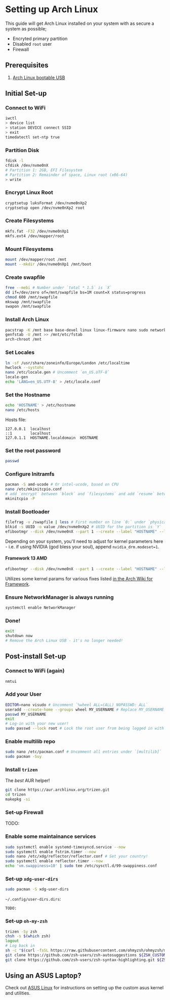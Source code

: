 # Setting up Arch Linux

This guide will get Arch Linux installed on your system with as secure a system as possible;

- Encryted primary partition
- Disabled `root` user
- Firewall

## Prerequisites

1. [Arch Linux bootable USB](https://wiki.archlinux.org/title/USB_flash_installation_medium)

## Initial Set-up

### Connect to WiFi

```bash
iwctl
> device list
> station DEVICE connect SSID
> exit
timedatectl set-ntp true
```

### Partition Disk

```bash
fdisk -l
cfdisk /dev/nvme0nX
# Partition 1: 2GB, EFI Filesystem
# Partition 2: Remainder of space, Linux root (x86-64)
> write
```

### Encrypt Linux Root

```bash
cryptsetup luksFormat /dev/nvme0nXp2
cryptsetup open /dev/nvme0nXp2 root
```

### Create Filesystems

```bash
mkfs.fat -F32 /dev/nvme0nXp1
mkfs.ext4 /dev/mapper/root
```

### Mount Filesystems

```bash
mount /dev/mapper/root /mnt
mount --mkdir /dev/nvme0nXp1 /mnt/boot
```

### Create swapfile

```bash
free --mebi # Number under `total * 1.5` is `X`
dd if=/dev/zero of=/mnt/swapfile bs=1M count=X status=progress
chmod 600 /mnt/swapfile
mkswap /mnt/swapfile
swapon /mnt/swapfile
```

### Install Arch Linux

```bash
pacstrap -K /mnt base base-devel linux linux-firmware nano sudo networkmanager efibootmgr git curl wget reflector nftables pipewire pipewire-alsa pipewire-pulse wireplumber
genfstab -U /mnt >> /mnt/etc/fstab
arch-chroot /mnt
```

### Set Locales

```bash
ln -sf /usr/share/zoneinfo/Europe/London /etc/localtime
hwclock --systohc
nano /etc/locale.gen # Uncomment `en_US.UTF-8`
locale-gen
echo 'LANG=en_US.UTF-8' > /etc/locale.conf
```

### Set the Hostname

```bash
echo 'HOSTNAME' > /etc/hostname
nano /etc/hosts
```

Hosts file:

```
127.0.0.1  localhost
::1        localhost
127.0.1.1  HOSTNAME.localdomain  HOSTNAME
```

### Set the root password

```bash
passwd
```

### Configure Initramfs

```bash
pacman -S amd-ucode # Or intel-ucode, based on CPU
nano /etc/mkinitcpio.conf
# add `encrypt` between `block` and `filesystems` and add `resume` between `filesystems` and `fsck`
mkinitcpio -P
```

### Install Bootloader

```bash
filefrag -v /swapfile | less # First number on line `0:` under `physical_offset` is `X`
blkid -s UUID -o value /dev/nvme0nXp2 # UUID for the partition is `Y`
efibootmgr --disk /dev/nvme0nX --part 1 --create --label "HOSTNAME" --loader /vmlinuz-linux --unicode 'cryptdevice=UUID=Y:root root=/dev/mapper/root resume=/dev/mapper/root resume_offset=X rw quiet splash initrd=\amd-ucode.img initrd=\initramfs-linux.img' --verbose # Change `amd-ucode` for `intel-ucode` if on an Intel system.
```

Depending on your system, you'll need to adjust for kernel parameters here - i.e. if using NVIDIA (god bless your soul), append `nvidia_drm.modeset=1`.

#### Framework 13 AMD

```bash
efibootmgr --disk /dev/nvme0nX --part 1 --create --label "HOSTNAME" --loader /vmlinuz-linux --unicode 'cryptdevice=UUID=Y:root root=/dev/mapper/root resume=/dev/mapper/root resume_offset=X rw quiet splash rtc_cmos.use_acpi_alarm=1 amdgpu.sg_display=0 amd_iommu=off acpi_osi="!Windows 2020" initrd=\amd-ucode.img initrd=\initramfs-linux.img' --verbose
```

Utilizes some kernel params for various fixes listed [in the Arch Wiki for Framework](https://wiki.archlinux.org/title/Framework_Laptop_13).

### Ensure NetworkManager is always running

```bash
systemctl enable NetworkManager
```

### Done!

```bash
exit
shutdown now
# Remove the Arch Linux USB - it's no longer needed!
```

## Post-install Set-up

### Connect to WiFi (again)

```bash
nmtui
```

### Add your User

```bash
EDITOR=nano visudo # Uncomment `%wheel ALL=(ALL) NOPASSWD: ALL`
useradd --create-home --groups wheel MY_USERNAME # Replace MY_USERNAME with your desired username
passwd MY_USERNAME
exit
# Log-in with your new user!
sudo passwd --lock root # Lock the root user from being logged in with
```

### Enable multilib repo

```bash
sudo nano /etc/pacman.conf # Uncomment all entries under `[multilib]`
sudo pacman -Suy
```

### Install `trizen`

The _best_ AUR helper!

```bash
git clone https://aur.archlinux.org/trizen.git
cd trizen
makepkg -si
```

### Set-up Firewall

TODO:

### Enable some maintainance services

```bash
sudo systemctl enable systemd-timesyncd.service --now
sudo systemctl enable fstrim.timer --now
sudo nano /etc/xdg/reflector/reflector.conf # Set your country!
sudo systemctl enable reflector.timer --now
echo 'vm.swappiness=10' | sudo tee /etc/sysctl.d/99-swappiness.conf
```

### Set-up `xdg-user-dirs`

```bash
sudo pacman -S xdg-user-dirs
```

`~/.config/user-dirs.dirs`:

```
TODO:
```

### Set-up `oh-my-zsh`

```bash
trizen -Sy zsh
chsh -s $(which zsh)
logout
# Log back in
sh -c "$(curl -fsSL https://raw.githubusercontent.com/ohmyzsh/ohmyzsh/master/tools/install.sh)"
git clone https://github.com/zsh-users/zsh-autosuggestions ${ZSH_CUSTOM:-~/.oh-my-zsh/custom}/plugins/zsh-autosuggestions
git clone https://github.com/zsh-users/zsh-syntax-highlighting.git ${ZSH_CUSTOM:-~/.oh-my-zsh/custom}/plugins/zsh-syntax-highlighting
```

## Using an ASUS Laptop?

Check out [ASUS Linux](https://asus-linux.org) for instructions on setting up the custom asus kernel and utilities.
